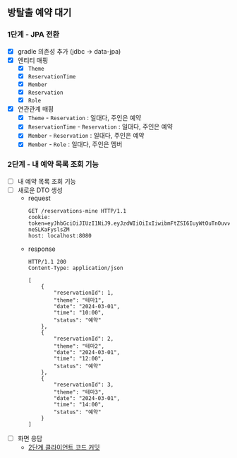 ## 방탈출 예약 대기

### 1단계 - JPA 전환
- [x] gradle 의존성 추가 (jdbc -> data-jpa)
- [x] 엔티티 매핑
  - [x] `Theme`
  - [x] `ReservationTime`
  - [x] `Member`
  - [x] `Reservation`
  - [x] `Role`
- [x] 연관관계 매핑
  - [x] `Theme` - `Reservation` : 일대다, 주인은 예약
  - [x] `ReservationTime` - `Reservation` : 일대다, 주인은 예약
  - [x] `Member` - `Reservation` : 일대다, 주인은 예약
  - [x] `Member` - `Role` : 일대다, 주인은 멤버

### 2단계 - 내 예약 목록 조회 기능
- [ ] 내 예약 목록 조회 기능
- [ ] 새로운 DTO 생성
  - request
    ```
    GET /reservations-mine HTTP/1.1
    cookie: token=eyJhbGciOiJIUzI1NiJ9.eyJzdWIiOiIxIiwibmFtZSI6IuyWtOuTnOuvvCIsInJvbGUiOiJBRE1JTiJ9.vcK93ONRQYPFCxT5KleSM6b7cl1FE-neSLKaFyslsZM
    host: localhost:8080    
    ```
  - response
    ```
    HTTP/1.1 200 
    Content-Type: application/json
    
    [
        {
            "reservationId": 1,
            "theme": "테마1",
            "date": "2024-03-01",
            "time": "10:00",
            "status": "예약"
        },
        {
            "reservationId": 2,
            "theme": "테마2",
            "date": "2024-03-01",
            "time": "12:00",
            "status": "예약"
        },
        {
            "reservationId": 3,
            "theme": "테마3",
            "date": "2024-03-01",
            "time": "14:00",
            "status": "예약"
        }
    ]
    ```
- [ ] 화면 응답
  - [2단계 클라이언트 코드 커밋](https://github.com/woowacourse/spring-roomescape-member/commit/849391b31f2dfa359e851e95f5f2a64e21650cc8)
